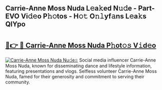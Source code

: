 ## Carrie-Anne Moss Nuda L𝚎a𝚔ed N𝚞𝚍e - Part-EVO Vi𝚍𝚎o P𝚑𝚘tos - H𝚘𝚝 O𝚗𝚕yf𝚊ns L𝚎a𝚔s QlYpo

# <h2><a href="http://kf2cm4g.oniu.top/?m=Carrie-Anne+Moss+Nuda">🔗👉 🔴 Carrie-Anne Moss Nuda P𝚑ot𝚘𝚜 V𝚒d𝚎o</a></h2>

[![Carrie-Anne Moss Nuda Nu𝚍e𝚜](https://i.imgur.com/0qMVB7G.gif)](http://kf2cm4g.oniu.top/?m=Carrie-Anne+Moss+Nuda)
Social media influencer Carrie-Anne Moss Nuda, known for disseminating dance and lifestyle information, featuring presentations and vlogs. Selfless volunteer Carrie-Anne Moss Nuda, famed for their generosity and commitment to serving their community.  
